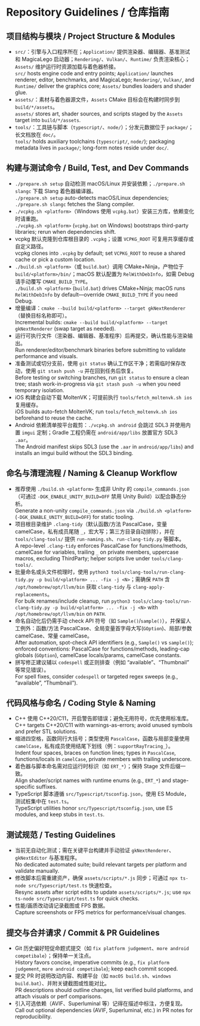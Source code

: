 # Repository Guidelines / 仓库指南

## 项目结构与模块 / Project Structure & Modules
- `src/`：引擎与入口程序所在；`Application/` 提供渲染器、编辑器、基准测试和 MagicaLego 启动器；`Rendering/`、`Vulkan/`、`Runtime/` 负责渲染核心；`Assets/` 维护运行时资源加载与着色器桥接。<br>`src/` hosts engine code and entry points; `Application/` launches renderer, editor, benchmarks, and MagicaLego; `Rendering/`, `Vulkan/`, and `Runtime/` deliver the graphics core; `Assets/` bundles loaders and shader glue.
- `assets/`：素材与着色器源文件，`Assets` CMake 目标会在构建时同步到 `build/*/assets`。<br>`assets/` stores art, shader sources, and scripts staged by the `Assets` target into `build/*/assets`.
- `tools/`：工具链与脚本（`typescript/`、`node/`）；分发元数据位于 `package/`；长文档放在 `doc/`。<br>`tools/` holds auxiliary toolchains (`typescript/`, `node/`); packaging metadata lives in `package/`; long-form notes reside under `doc/`.

## 构建与测试命令 / Build, Test, and Dev Commands
- `./prepare.sh setup` 自动检测 macOS/Linux 并安装依赖；`./prepare.sh slangc` 下载 Slang 着色器编译器。<br>`./prepare.sh setup` auto-detects macOS/Linux dependencies; `./prepare.sh slangc` fetches the Slang compiler.
- `./vcpkg.sh <platform>`（Windows 使用 `vcpkg.bat`）安装三方库，依赖变化时请重跑。<br>`./vcpkg.sh <platform>` (`vcpkg.bat` on Windows) bootstraps third-party libraries; rerun when dependencies shift.
- vcpkg 默认克隆到仓库根目录的 `.vcpkg`；设置 `VCPKG_ROOT` 可复用共享缓存或自定义路径。<br>vcpkg clones into `.vcpkg` by default; set `VCPKG_ROOT` to reuse a shared cache or pick a custom location.
- `./build.sh <platform>`（或 `build.bat`）调用 CMake+Ninja，产物位于 `build/<platform>/bin/`；macOS 默认配置为 `RelWithDebInfo`，如需 Debug 请手动覆写 `CMAKE_BUILD_TYPE`。<br>`./build.sh <platform>` (`build.bat`) drives CMake+Ninja; macOS runs `RelWithDebInfo` by default—override `CMAKE_BUILD_TYPE` if you need Debug.
- 增量编译：`cmake --build build/<platform> --target gkNextRenderer`（替换目标名称即可）。<br>Incremental builds: `cmake --build build/<platform> --target gkNextRenderer` (swap target as needed).
- 运行可执行文件（渲染器、编辑器、基准程序）后再提交，确认性能与渲染输出。<br>Run renderer/editor/benchmark binaries before submitting to validate performance and visuals.
- 准备测试或切分支前，使用 `git status` 确认工作区干净；若需临时保存改动，使用 `git stash push -u` 并在回到任务后恢复。<br>Before testing or switching branches, run `git status` to ensure a clean tree; stash work-in-progress via `git stash push -u` when you need temporary isolation.
- iOS 构建会自动下载 MoltenVK；可提前执行 `tools/fetch_moltenvk.sh ios` 复用缓存。<br>iOS builds auto-fetch MoltenVK; run `tools/fetch_moltenvk.sh ios` beforehand to reuse the cache.
- Android 依赖清单按平台裁剪：`./vcpkg.sh android` 会跳过 SDL3 并使用内置 `imgui` 定制；Gradle 工程仍需在 `android/app/libs` 放置官方 SDL3 `.aar`。<br>The Android manifest skips SDL3 (use the `.aar` in `android/app/libs`) and installs an imgui build without the SDL3 binding.

## 命名与清理流程 / Naming & Cleanup Workflow
- 推荐使用 `./build.sh <platform>` 生成非 Unity 的 `compile_commands.json`（可通过 `-DGK_ENABLE_UNITY_BUILD=OFF` 禁用 Unity Build）以配合静态分析。<br>Generate a non-unity `compile_commands.json` via `./build.sh <platform>` (`-DGK_ENABLE_UNITY_BUILD=OFF`) for static tooling.
- 项目根目录维护 `.clang-tidy`（默认函数/方法 PascalCase，变量 camelCase，私有成员尾随 `_`，宏大写；第三方目录自动排除），并在 `tools/clang-tools/` 提供 `run-naming.sh`、`run-clang-tidy.py` 等脚本。<br>A repo-level `.clang-tidy` enforces PascalCase for functions/methods, camelCase for variables, trailing `_` on private members, uppercase macros, excluding ThirdParty; helper scripts live under `tools/clang-tools/`.
- 批量命名或头文件梳理时，使用 `python3 tools/clang-tools/run-clang-tidy.py -p build/<platform> ... -fix -j <N>`；需确保 `PATH` 含 `/opt/homebrew/opt/llvm/bin` 获取 `clang-tidy` 与 `clang-apply-replacements`。<br>For bulk renames/include cleanup, run `python3 tools/clang-tools/run-clang-tidy.py -p build/<platform> ... -fix -j <N>` with `/opt/homebrew/opt/llvm/bin` on `PATH`.
- 命名自动化后仍需手动 check API 符号（如 `Sample()`/`sample()`），并保留人工例外：函数/方法 PascalCase、全局变量首字母大写(`GOption`)、局部/参数 camelCase、常量 camelCase。<br>After automation, spot-check API identifiers (e.g., `Sample()` vs `sample()`); enforced conventions: PascalCase for functions/methods, leading-cap globals (`GOption`), camelCase locals/params, camelCase constants.
- 拼写修正建议辅以 `codespell` 或正则排查（例如 “available”、“Thumbnail” 等常见错误）。<br>For spell fixes, consider `codespell` or targeted regex sweeps (e.g., “available”, “Thumbnail”).

## 代码风格与命名 / Coding Style & Naming
- C++ 使用 C++20/C11，开启警告即错误；避免无用符号，优先使用标准库。<br>C++ targets C++20/C11 with warnings-as-errors; avoid unused symbols and prefer STL solutions.
- 缩进四空格，函数同行大括号；类型使用 `PascalCase`，函数与局部变量使用 `camelCase`，私有成员使用结尾下划线（例：`supportRayTracing_`）。<br>Indent four spaces, braces on function lines; types in `PascalCase`, functions/locals in `camelCase`, private members with trailing underscore.
- 着色器与脚本命名需对应运行时标识（如 `ERT_*`）；保持 Stage 文件后缀一致。<br>Align shader/script names with runtime enums (e.g., `ERT_*`) and stage-specific suffixes.
- TypeScript 脚本遵循 `src/Typescript/tsconfig.json`，使用 ES Module，测试桩集中在 `test.ts`。<br>TypeScript utilities honor `src/Typescript/tsconfig.json`, use ES modules, and keep stubs in `test.ts`.

## 测试规范 / Testing Guidelines
- 当前无自动化测试；需在关键平台构建并手动验证 `gkNextRenderer`、`gkNextEditor` 与基准程序。<br>No dedicated automated suite; build relevant targets per platform and validate manually.
- 修改脚本后需重建资产，确保 `assets/scripts/*.js` 同步；可通过 `npx ts-node src/Typescript/test.ts` 快速检查。<br>Resync assets after script edits to update `assets/scripts/*.js`; use `npx ts-node src/Typescript/test.ts` for quick checks.
- 性能/画质改动请记录截图或 FPS 数据。<br>Capture screenshots or FPS metrics for performance/visual changes.

## 提交与合并请求 / Commit & PR Guidelines
- Git 历史偏好短促命题式提交（如 `fix platform judgement`、`more android competibale`）；保持单一关注点。<br>History favors concise, imperative commits (e.g., `fix platform judgement`, `more android competibale`); keep each commit scoped.
- 提交 PR 时说明改动内容、构建平台（如 `macOS build.sh`、`windows build.bat`）、并附关键截图或性能对比。<br>PR descriptions should outline changes, list verified build platforms, and attach visuals or perf comparisons.
- 引入可选依赖（AVIF、Superluminal 等）记得在描述中标注，方便复现。<br>Call out optional dependencies (AVIF, Superluminal, etc.) in PR notes for reproducibility.
